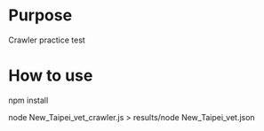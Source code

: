 # Purpose

Crawler practice test

# How to use

npm install

node New_Taipei_vet_crawler.js > results/node New_Taipei_vet.json